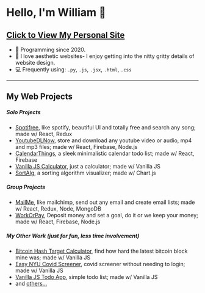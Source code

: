 <!-- 
### Core systems

**Topics covered**:
`procedural programming`
`manual memory management`
`boolean algebra`
`gate logic`
`memory`
`computer architecture`
`assembly`
`machine language`
`virtual machines`
`high-level languages`
`compilers`
`operating systems`
`network protocols`
`and more`

Courses | Duration | Effort | Additional Text / Assignments| Prerequisites | Discussion
:-- | :--: | :--: | :--: | :--: | :--:
[Build a Modern Computer from First Principles: From Nand to Tetris](https://www.coursera.org/learn/build-a-computer) ([alt](https://www.nand2tetris.org/)) | 6 weeks | 7-13 hours/week | - | C-like programming language | [chat](https://discord.gg/vxB2DRV)
[Build a Modern Computer from First Principles: Nand to Tetris Part II ](https://www.coursera.org/learn/nand2tetris2) | 6 weeks | 12-18 hours/week | - | one of [these programming languages](https://user-images.githubusercontent.com/2046800/35426340-f6ce6358-026a-11e8-8bbb-4e95ac36b1d7.png), From Nand to Tetris Part I | [chat](https://discord.gg/AsUXcPu)
[Operating Systems: Three Easy Pieces](coursepages/ostep/README.md) | 10-12 weeks | 6-10 hours/week | - | Nand to Tetris Part II | [chat](https://discord.gg/wZNgpep)
[Computer Networking: a Top-Down Approach](http://gaia.cs.umass.edu/kurose_ross/online_lectures.htm)| 8 weeks | 4–12 hours/week | [Wireshark Labs](http://gaia.cs.umass.edu/kurose_ross/wireshark.php) | algebra, probability, basic CS | [chat](https://discord.gg/MJ9YXyV)

[[Video] CS 15-213 CMU Introduction to Computer Systems (CS:APP)](https://scs.hosted.panopto.com/Panopto/Pages/Sessions/List.aspx#folderID=%22b96d90ae-9871-4fae-91e2-b1627b43e25e%22)

[[Video] Berkeley CS 162 Operating Systems](https://www.youtube.com/watch?v=hry_qqXLej8&list=PLRdybCcWDFzCag9A0h1m9QYaujD0xefgM)

[Operating Systems: Three Easy Pieces](https://pages.cs.wisc.edu/~remzi/OSTEP/)

Bradfield CS Software Systems: Behind the Abstractions

[[Video] Threading Tutorial #1 - Concurrency, Threading and Parallelism Explained & Python 3 Tutorial](https://www.youtube.com/watch?v=olYdb0DdGtM&list=PLzMcBGfZo4-lTUl-4m1-9Jk27Eulyrmkx&index=1)
 -->
# Hello, I'm William 👋
## [Click to View My Personal Site](https://williamchan.surge.sh)
- 🤖 Programming since 2020.
- 🦢 I love aesthetic websites- I enjoy getting into the nitty gritty details of website design.
- 💻 Frequently using: `.py`, `.js`, `.jsx`, `.html`, `.css`

---
<!-- 
 Please ignore this messy page- it's for personal reference
# personal notes: main: 
ADD GIFS TO README for each project [Resource](https://josephcardillo.medium.com/how-to-add-gifs-to-your-github-readme-89c74da2ce47) use [gifcap](https://github.com/joaomoreno/gifcap)
1409 889 edge browser equal spacing capture cloudinary cdn

design a portfolio site like [this](https://bennymeier-media.vercel.app/projects)
-->
## My Web Projects
<!-- #### Crème de la crème (the good ones) -->
##### Solo Projects
- [Spotifree](https://spotifree.app/search), like spotify, beautiful UI and totally free and search any song; made w/ React, Redux
- [YoutubeDLNow](https://youtubedlnow.vercel.app/home), store and download any youtube video or audio, mp4 and mp3 files; made w/ React, Firebase, Node.js
- [CalendarThings](https://calendar-things.vercel.app/calendar), a sleek minimalistic calendar todo list; made w/ React, Firebase
- [Vanilla JS Calculator](https://wc2184.github.io/oldstuff/calc.html), just a calculator; made w/ Vanilla JS
- [SortAlg](https://wc2184.github.io/SortAlg), a sorting algorithm visualizer; made w/ Chart.js


##### Group Projects
- [MailMe](https://mailmeaa.herokuapp.com/), like mailchimp, send out any email and create email lists; made w/ React, Redux, Node, MongoDB
- [WorkOrPay](https://www.workorpay.com/), Deposit money and set a goal, do it or we keep your money; made w/ React, Firebase, Node.js 

##### My Other Work (just for fun, less time involvement)
- [Bitcoin Hash Target Calculator](https://wc2184.github.io/oldstuff//targetfinder/index.html), find how hard the latest bitcoin block mine was; made w/ Vanilla JS
- [Easy NYU Covid Screener](https://wc2184.github.io/oldstuff/pass.html), covid screener without needing to login; made w/ Vanilla JS
- [Vanilla JS Todo App](https://wc2184.github.io/oldstuff/todolist.html), simple todo list; made w/ Vanilla JS
- and [others... ](https://github.com/wc2184/wc2184.github.io)

<!-- 
#### Planned
- something basic, like a [qr code generator with a minimalist sleek ui](https://hovercode.com/)
- Design inspo: I want to do something like https://github.com/eightants/reddium/ real good something like this for a diff site 
- just an idea, scan qr code with phone then phone acts as a controller for the game that updates live on the browser. make a quick gif on the demo to show for recruiter  (STEVE KRUG DONT MAKE ME THINK)
- [Minimalist design inspo Makerpad.co](https://www.makerpad.co/)
- [AI Lecture](https://karpathy.ai/zero-to-hero.html)
- [Subarray vs Substring vs Subset vs Subsequence](https://quanticdev.com/algorithms/primitives/subarray-vs-substring-vs-subsequence-vs-subset/)
- [DP](https://quanticdev.com/algorithms/dynamic-programming/staircase-problems/)
-->
<!-- - ~~pdf uploader? leetcode spaced repit w/ seqeliz? workorpay in footnotes as abandoned. ecommerce site w/ stripe. fastapi python back~~ -->


<!-- - Not seeking job.
- 👀 My all time favorite language is JavaScript, and my favorite library/framework is React. 
- 🎖️ My main focus is frontend programming. 
- 🦢 I love aesthetic websites- I enjoy getting into the nitty gritty details of website design.
- 🥪 I also do backend programming with Node/Express, Firebase, and others... but I am most proficient in React. 

 ⏱️ Recently worked on: 
- 🔨 https://www.WorkOrPay.com (Mostly to learn how to build a full stack website)

  WorkOrPay lets you be held accountable to your goals by putting down money. Set goals. Form contracts. Pay the penalty if you fail. Accountability with dollars on the line. -->
<!---
wc2184/wc2184 is a ✨ special ✨ repository because its `README.md` (this file) appears on your GitHub profile.
You can click the Preview link to take a look at your changes.
--->
